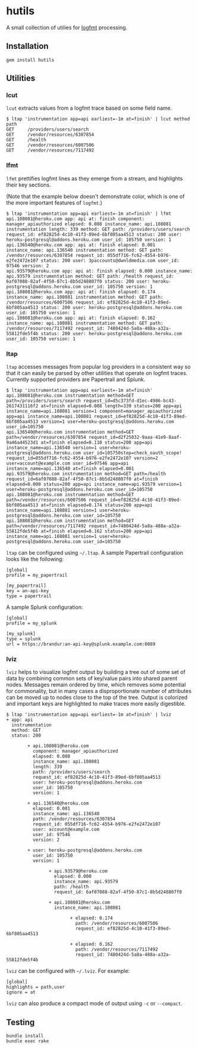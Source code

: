 # hutils

A small collection of utilies for [logfmt](http://brandur.org/logfmt) processing.

## Installation

```
gem install hutils
```

## Utilities

### lcut

`lcut` extracts values from a logfmt trace based on some field name.

```
$ ltap 'instrumentation app=api earliest=-1m at=finish' | lcut method path
GET     /providers/users/search
GET     /vendor/resources/6307854
GET     /health
GET     /vendor/resources/6007506
GET     /vendor/resources/7117492
```

### lfmt

`lfmt` prettifies logfmt lines as they emerge from a stream, and highlights their key sections.

(Note that the example below doesn't demonstrate color, which is one of the more important features of `logfmt`.)

```
$ ltap 'instrumentation app=api earliest=-1m at=finish' | lfmt
api.108081@heroku.com app: api at: finish component: manager_apiauthorized elapsed: 0.008 instance_name: api.108081 instrumentation length: 339 method: GET path: /providers/users/search request_id: ef82825d-4c10-41f3-89ed-6bf805aa4513 status: 200 user: heroku-postgresql@addons.heroku.com user_id: 105750 version: 1
api.136540@heroku.com app: api at: finish elapsed: 0.001 instance_name: api.136540 instrumentation method: GET path: /vendor/resources/6307854 request_id: 055df716-fc62-4554-b976-e2fe2472e107 status: 200 user: 3paccounts@dwnldmedia.com user_id: 97546 version: 2
api.93579@heroku.com app: api at: finish elapsed: 0.000 instance_name: api.93579 instrumentation method: GET path: /health request_id: 6af07088-82af-4f50-87c1-8b5d248807f0 status: 200 user: heroku-postgresql@addons.heroku.com user_id: 105750 version: 1
api.108081@heroku.com app: api at: finish elapsed: 0.174 instance_name: api.108081 instrumentation method: GET path: /vendor/resources/6007506 request_id: ef82825d-4c10-41f3-89ed-6bf805aa4513 status: 200 user: heroku-postgresql@addons.heroku.com user_id: 105750 version: 1
api.108081@heroku.com app: api at: finish elapsed: 0.162 instance_name: api.108081 instrumentation method: GET path: /vendor/resources/7117492 request_id: 7480424d-5a8a-488a-a32a-55812fde5f4b status: 200 user: heroku-postgresql@addons.heroku.com user_id: 105750 version: 1
```

### ltap

`ltap` accesses messages from popular log providers in a consistent way so that it can easily be parsed by other utilities that operate on logfmt traces. Currently supported providers are Papertrail and Splunk.

```
$ ltap 'instrumentation app=api earliest=-1m at=finish'
api.108081@heroku.com instrumentation method=GET path=/providers/users/search request_id=d5c373fd-d1ec-4986-bc43-2617431116f2 at=finish elapsed=0.008 length=339 status=200 app=api instance_name=api.108081 version=1 component=manager_apiauthorized app=api instance_name=api.108081 request_id=ef82825d-4c10-41f3-89ed-6bf805aa4513 version=1 user=heroku-postgresql@addons.heroku.com user_id=105750
api.136540@heroku.com instrumentation method=GET path=/vendor/resources/6307854 request_id=d2f25032-9aaa-41e9-8aaf-9a46a44523d1 at=finish elapsed=0.110 status=200 app=api instance_name=api.136540 version=1 user=heroku-postgresql@addons.heroku.com user_id=105750step=check_oauth_scope! request_id=055df716-fc62-4554-b976-e2fe2472e107 version=2 user=account@example.com user_id=97546 app=api instance_name=api.136540 at=finish elapsed=0.001
api.93579@heroku.com instrumentation method=GET path=/health request_id=6af07088-82af-4f50-87c1-8b5d248807f0 at=finish elapsed=0.000 status=200 app=api instance_name=api.93579 version=1 user=heroku-postgresql@addons.heroku.com user_id=105750
api.108081@heroku.com instrumentation method=GET path=/vendor/resources/6007506 request_id=ef82825d-4c10-41f3-89ed-6bf805aa4513 at=finish elapsed=0.174 status=200 app=api instance_name=api.108081 version=1 user=heroku-postgresql@addons.heroku.com user_id=105750
api.108081@heroku.com instrumentation method=GET path=/vendor/resources/7117492 request_id=7480424d-5a8a-488a-a32a-55812fde5f4b at=finish elapsed=0.162 status=200 app=api instance_name=api.108081 version=1 user=heroku-postgresql@addons.heroku.com user_id=105750
```

`ltap` can be configured using `~/.ltap`. A sample Papertrail configuration looks like the following:

```
[global]
profile = my_papertrail

[my_papertrail]
key = an-api-key
type = papertrail
```

A sample Splunk configuration:

```
[global]
profile = my_splunk

[my_splunk]
type = splunk
url = https://brandur:an-api-key@splunk.example.com:8089
```

### lviz

`lviz` helps to visualize logfmt output by building a tree out of some set of data by combining common sets of key/value pairs into shared parent nodes. Messages remain ordered by time, which removes some potential for commonality, but in many cases a disproportionate number of attributes can be moved up to nodes close to the top of the tree. Output is colorized and important keys are highlighted to make traces more easily digestible.

```
$ ltap 'instrumentation app=api earliest=-1m at=finish' | lviz
+ app: api
  instrumentation
  method: GET
  status: 200

        + api.108081@heroku.com
          component: manager_apiauthorized
          elapsed: 0.008
          instance_name: api.108081
          length: 339
          path: /providers/users/search
          request_id: ef82825d-4c10-41f3-89ed-6bf805aa4513
          user: heroku-postgresql@addons.heroku.com
          user_id: 105750
          version: 1

        + api.136540@heroku.com
          elapsed: 0.001
          instance_name: api.136540
          path: /vendor/resources/6307854
          request_id: 055df716-fc62-4554-b976-e2fe2472e107
          user: account@example.com
          user_id: 97546
          version: 2

        + user: heroku-postgresql@addons.heroku.com
          user_id: 105750
          version: 1

                + api.93579@heroku.com
                  elapsed: 0.000
                  instance_name: api.93579
                  path: /health
                  request_id: 6af07088-82af-4f50-87c1-8b5d248807f0

                + api.108081@heroku.com
                  instance_name: api.108081

                        + elapsed: 0.174
                          path: /vendor/resources/6007506
                          request_id: ef82825d-4c10-41f3-89ed-6bf805aa4513

                        + elapsed: 0.162
                          path: /vendor/resources/7117492
                          request_id: 7480424d-5a8a-488a-a32a-55812fde5f4b
```

`lviz` can be configured with `~/.lviz`. For example:

```
[global]
highlights = path,user
ignore = at
```

`lviz` can also produce a compact mode of output using `-c` or `--compact`.

## Testing

```
bundle install
bundle exec rake
```
